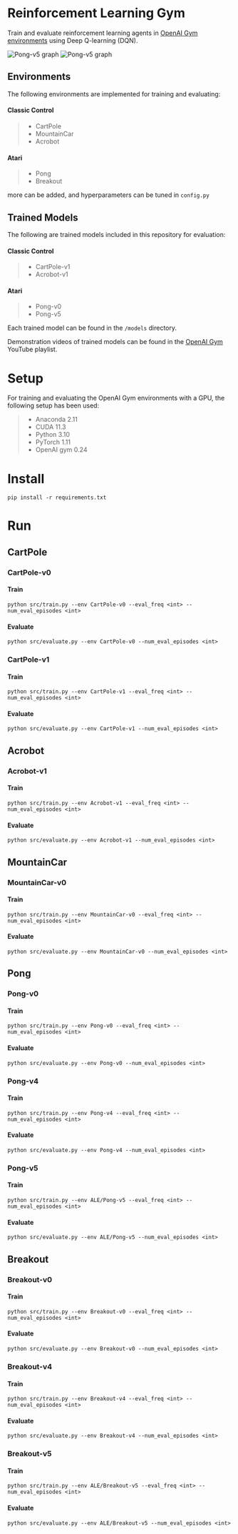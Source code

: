 # Reinforcement Learning Gym

Train and evaluate reinforcement learning agents in [OpenAI Gym environments](https://www.gymlibrary.ml/) using Deep Q-learning (DQN).

![Pong-v5 graph](img/pong-v5_graph_darkmode.png#gh-dark-mode-only)
![Pong-v5 graph](img/pong-v5_graph_lightmode.png#gh-light-mode-only)

## Environments

The following environments are implemented for training and evaluating:

#### Classic Control

>* CartPole
>* MountainCar
>* Acrobot

#### Atari

>* Pong
>* Breakout

more can be added, and hyperparameters can be tuned in `config.py`

## Trained Models

The following are trained models included in this repository for evaluation:

#### Classic Control

>* CartPole-v1
>* Acrobot-v1
 
#### Atari

>* Pong-v0
>* Pong-v5

Each trained model can be found in the `/models` directory.

Demonstration videos of trained models can be found in the [OpenAI Gym](https://youtube.com/playlist?list=PLcPfzo2p7brHwyAORic1_jfBMKp0InkPt) YouTube playlist.

# Setup

For training and evaluating the OpenAI Gym environments with a GPU, the following setup has been used:

>* Anaconda 2.11
>* CUDA 11.3
>* Python 3.10
>* PyTorch 1.11
>* OpenAI gym 0.24

# Install

```shell
pip install -r requirements.txt
```

# Run

## CartPole

### CartPole-v0

#### Train

```shell
python src/train.py --env CartPole-v0 --eval_freq <int> --num_eval_episodes <int>
```

#### Evaluate

```shell
python src/evaluate.py --env CartPole-v0 --num_eval_episodes <int>
```

### CartPole-v1

#### Train

```shell
python src/train.py --env CartPole-v1 --eval_freq <int> --num_eval_episodes <int>
```

#### Evaluate

```shell
python src/evaluate.py --env CartPole-v1 --num_eval_episodes <int>
```

## Acrobot

### Acrobot-v1

#### Train

```shell
python src/train.py --env Acrobot-v1 --eval_freq <int> --num_eval_episodes <int>
```

#### Evaluate

```shell
python src/evaluate.py --env Acrobot-v1 --num_eval_episodes <int>
```

## MountainCar

### MountainCar-v0

#### Train

```shell
python src/train.py --env MountainCar-v0 --eval_freq <int> --num_eval_episodes <int>
```

#### Evaluate

```shell
python src/evaluate.py --env MountainCar-v0 --num_eval_episodes <int>
```

## Pong

### Pong-v0

#### Train

```shell
python src/train.py --env Pong-v0 --eval_freq <int> --num_eval_episodes <int>
```

#### Evaluate

```shell
python src/evaluate.py --env Pong-v0 --num_eval_episodes <int>
```

### Pong-v4

#### Train

```shell
python src/train.py --env Pong-v4 --eval_freq <int> --num_eval_episodes <int>
```

#### Evaluate

```shell
python src/evaluate.py --env Pong-v4 --num_eval_episodes <int>
```

### Pong-v5

#### Train

```shell
python src/train.py --env ALE/Pong-v5 --eval_freq <int> --num_eval_episodes <int>
```

#### Evaluate

```shell
python src/evaluate.py --env ALE/Pong-v5 --num_eval_episodes <int>
```

## Breakout

### Breakout-v0

#### Train

```shell
python src/train.py --env Breakout-v0 --eval_freq <int> --num_eval_episodes <int>
```

#### Evaluate

```shell
python src/evaluate.py --env Breakout-v0 --num_eval_episodes <int>
```

### Breakout-v4

#### Train

```shell
python src/train.py --env Breakout-v4 --eval_freq <int> --num_eval_episodes <int>
```

#### Evaluate

```shell
python src/evaluate.py --env Breakout-v4 --num_eval_episodes <int>
```

### Breakout-v5

#### Train

```shell
python src/train.py --env ALE/Breakout-v5 --eval_freq <int> --num_eval_episodes <int>
```

#### Evaluate

```shell
python src/evaluate.py --env ALE/Breakout-v5 --num_eval_episodes <int>
```
